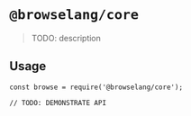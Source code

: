 # `@browselang/core`

> TODO: description

## Usage

```
const browse = require('@browselang/core');

// TODO: DEMONSTRATE API
```
